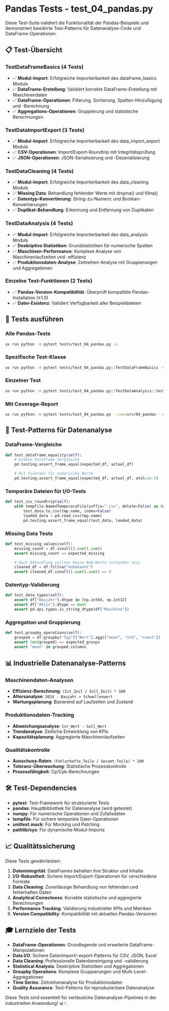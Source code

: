 # Pandas Tests - test_04_pandas.py

Diese Test-Suite validiert die Funktionalität der Pandas-Beispiele und demonstriert bewährte Test-Patterns für Datenanalyse-Code und DataFrame-Operationen.

## 📋 Test-Übersicht

### **TestDataFrameBasics** (4 Tests)

- ✅ **Modul-Import**: Erfolgreiche Importierbarkeit des dataframe_basics Moduls
- ✅ **DataFrame-Erstellung**: Validiert korrekte DataFrame-Erstellung mit Maschinendaten
- ✅ **DataFrame-Operationen**: Filterung, Sortierung, Spalten-Hinzufügung und -Berechnung
- ✅ **Aggregations-Operationen**: Gruppierung und statistische Berechnungen

### **TestDataImportExport** (3 Tests)

- ✅ **Modul-Import**: Erfolgreiche Importierbarkeit des data_import_export Moduls
- ✅ **CSV-Operationen**: Import/Export-Roundtrip mit Integritätsprüfung
- ✅ **JSON-Operationen**: JSON-Serialisierung und -Deserialisierung

### **TestDataCleaning** (4 Tests)

- ✅ **Modul-Import**: Erfolgreiche Importierbarkeit des data_cleaning Moduls
- ✅ **Missing Data**: Behandlung fehlender Werte mit dropna() und fillna()
- ✅ **Datentyp-Konvertierung**: String-zu-Numeric und Boolean-Konvertierungen
- ✅ **Duplikat-Behandlung**: Erkennung und Entfernung von Duplikaten

### **TestDataAnalysis** (4 Tests)

- ✅ **Modul-Import**: Erfolgreiche Importierbarkeit des data_analysis Moduls
- ✅ **Deskriptive Statistiken**: Grundstatistiken für numerische Spalten
- ✅ **Maschinen-Performance**: Komplexe Analyse von Maschinenlaufzeiten und -effizienz
- ✅ **Produktionsdaten-Analyse**: Zeitreihen-Analyse mit Gruppierungen und Aggregationen

### **Einzelne Test-Funktionen** (2 Tests)

- ✅ **Pandas-Version-Kompatibilität**: Überprüft kompatible Pandas-Installation (≥1.0)
- ✅ **Datei-Existenz**: Validiert Verfügbarkeit aller Beispieldateien

## 🚀 Tests ausführen

### Alle Pandas-Tests

```bash
uv run python -m pytest tests/test_04_pandas.py -v
```

### Spezifische Test-Klasse

```bash
uv run python -m pytest tests/test_04_pandas.py::TestDataFrameBasics -v
```

### Einzelner Test

```bash
uv run python -m pytest tests/test_04_pandas.py::TestDataAnalysis::test_production_data_analysis -v
```

### Mit Coverage-Report

```bash
uv run python -m pytest tests/test_04_pandas.py --cov=src/04_pandas --cov-report=html
```

## 🎯 Test-Patterns für Datenanalyse

### **DataFrame-Vergleiche**

```python
def test_dataframe_equality(self):
    # Exakte DataFrame-Vergleiche
    pd.testing.assert_frame_equal(expected_df, actual_df)

    # Mit Toleranz für numerische Werte
    pd.testing.assert_frame_equal(expected_df, actual_df, atol=1e-5)
```

### **Temporäre Dateien für I/O-Tests**

```python
def test_csv_roundtrip(self):
    with tempfile.NamedTemporaryFile(suffix=".csv", delete=False) as tmp:
        test_data.to_csv(tmp.name, index=False)
        loaded_data = pd.read_csv(tmp.name)
        pd.testing.assert_frame_equal(test_data, loaded_data)
```

### **Missing Data Tests**

```python
def test_missing_values(self):
    missing_count = df.isnull().sum().sum()
    assert missing_count == expected_missing

    # Nach Behandlung sollten keine NaN-Werte vorhanden sein
    cleaned_df = df.fillna("Unbekannt")
    assert cleaned_df.isnull().sum().sum() == 0
```

### **Datentyp-Validierung**

```python
def test_data_types(self):
    assert df["Baujahr"].dtype in [np.int64, np.int32]
    assert df["Aktiv"].dtype == bool
    assert pd.api.types.is_string_dtype(df["Maschine"])
```

### **Aggregation und Gruppierung**

```python
def test_groupby_operations(self):
    grouped = df.groupby("Typ")["Wert"].agg(["mean", "std", "count"])
    assert len(grouped) == expected_groups
    assert "mean" in grouped.columns
```

## 📊 Industrielle Datenanalyse-Patterns

### **Maschinendaten-Analysen**

- **Effizienz-Berechnung**: `(Ist_Zeit / Soll_Zeit) * 100`
- **Altersanalyse**: `2024 - Baujahr > Schwellenwert`
- **Wartungsplanung**: Basierend auf Laufzeiten und Zustand

### **Produktionsdaten-Tracking**

- **Abweichungsanalyse**: `Ist_Wert - Soll_Wert`
- **Trendanalyse**: Zeitliche Entwicklung von KPIs
- **Kapazitätsplanung**: Aggregierte Maschinenlaufzeiten

### **Qualitätskontrolle**

- **Ausschuss-Raten**: `(Fehlerhafte_Teile / Gesamt_Teile) * 100`
- **Toleranz-Überwachung**: Statistische Prozesskontrolle
- **Prozessfähigkeit**: Cp/Cpk-Berechnungen

## 🛠️ Test-Dependencies

- **pytest**: Test-Framework für strukturierte Tests
- **pandas**: Hauptbibliothek für Datenanalyse (wird getestet)
- **numpy**: Für numerische Operationen und Zufallsdaten
- **tempfile**: Für sichere temporäre Datei-Operationen
- **unittest.mock**: Für Mocking und Patching
- **pathlib/sys**: Für dynamische Modul-Imports

## 📈 Qualitätssicherung

Diese Tests gewährleisten:

1. **Datenintegrität**: DataFrames behalten ihre Struktur und Inhalte
2. **I/O-Robustheit**: Sichere Import/Export-Operationen für verschiedene Formate
3. **Data Cleaning**: Zuverlässige Behandlung von fehlenden und fehlerhaften Daten
4. **Analytical Correctness**: Korrekte statistische und aggregierte Berechnungen
5. **Performance Tracking**: Validierung industrieller KPIs und Metriken
6. **Version Compatibility**: Kompatibilität mit aktuellen Pandas-Versionen

## 🎓 Lernziele der Tests

- **DataFrame-Operationen**: Grundlegende und erweiterte DataFrame-Manipulationen
- **Data I/O**: Sichere Datenimport/-export-Patterns für CSV, JSON, Excel
- **Data Cleaning**: Professionelle Datenbereinigung und -validierung
- **Statistical Analysis**: Deskriptive Statistiken und Aggregationen
- **Groupby Operations**: Komplexe Gruppierungen und Multi-Level-Aggregationen
- **Time Series**: Zeitreihenanalyse für Produktionsdaten
- **Quality Assurance**: Test-Patterns für reproduzierbare Datenanalyse

Diese Tests sind essentiell für verlässliche Datenanalyse-Pipelines in der industriellen Anwendung! 📊✨
